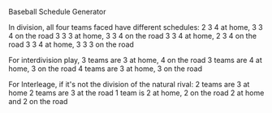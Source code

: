 Baseball Schedule Generator

In division, all four teams faced have different schedules:
2 3 4 at home, 3 3 4 on the road
3 3 3 at home, 3 3 4 on the road
3 3 4 at home, 2 3 4 on the road
3 3 4 at home, 3 3 3 on the road

For interdivision play,
3 teams are 3 at home, 4 on the road
3 teams are 4 at home, 3 on the road
4 teams are 3 at home, 3 on the road

For Interleage, if it's not the division of the natural rival:
2 teams are 3 at home
2 teams are 3 at the road
1 team is 2 at home, 2 on the road
2 at home and 2 on the road
